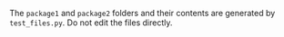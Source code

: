 The `package1` and `package2` folders and their contents are generated by `test_files.py`. Do not edit the files directly.
